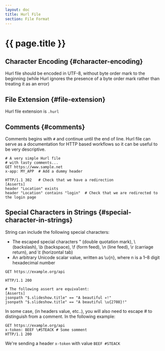 ```yaml
---
layout: doc
title: Hurl File
section: File Format
---
```

# {{ page.title }}

## Character Encoding {#character-encoding}

Hurl file should be encoded in UTF-8, without byte order mark to the beginning
(while Hurl ignores the presence of a byte order mark
rather than treating it as an error)

## File Extension {#file-extension}

Hurl file extension is `.hurl`

## Comments {#comments}

Comments begins with `#` and continue until the end of line. Hurl file can serve as
a documentation for HTTP based workflows so it can be useful to be very descriptive.

```hurl
# A very simple Hurl file
# with tasty comments...
GET https://www.sample.net
x-app: MY_APP  # Add a dummy header

HTTP/1.1 302   # Check that we have a redirection
[Asserts]
header "Location" exists
header "Location" contains "login"  # Check that we are redirected to the login page
```

## Special Characters in Strings {#special-character-in-strings}

String can include the following special characters:

- The escaped special characters \" (double quotation mark), \\ (backslash), \b (backspace), \f (form feed),
 \n (line feed), \r (carriage return), and \t (horizontal tab)
- An arbitrary Unicode scalar value, written as \u{n}, where n is a 1–8 digit hexadecimal number

```hurl
GET https://example.org/api

HTTP/1.1 200

# The following assert are equivalent:
[Asserts]
jsonpath "$.slideshow.title" == "A beautiful ✈!"
jsonpath "$.slideshow.title" == "A beautiful \u{2708}!"
```

In some case, (in headers value, etc..), you will also need to escape # to distinguish from a comment.
In the following example:

```hurl
GET https://example.org/api
x-token: BEEF \#STEACK # Some somment
HTTP/1.1 200
```

We're sending a header `x-token` with value `BEEF #STEACK`

